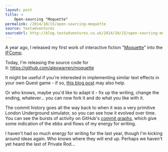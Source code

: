 ```yaml
---
layout: post
title: >
    Open-sourcing "Moquette"
permalink: /2014/10/15/open-sourcing-moquette
source: textadventures
sourceUrl: http://blog.textadventures.co.uk/2014/10/15/open-sourcing-moquette/
---
```

A year ago, I released my first work of interactive fiction "<a href="http://textadventures.co.uk/games/view/zbzfpcnknu_vdjog-cbihw/moquette">Moquette</a>" into the <a href="http://www.ifcomp.org/comp/2013">IFComp</a>.

Today, I'm releasing the source code for it: <a href="https://github.com/alexwarren/moquette">https://github.com/alexwarren/moquette</a>

It might be useful if you're interested in implementing similar text effects in your own Quest game - if so, <a title="Building Moquette – Simulating the London Underground and Doing Pretty Things With Text" href="/2013/11/26/building-moquette-simulating-the-london-underground-and-doing-pretty-things-with-text/">this blog post</a> may also help.

Or who knows, maybe you'd like to adapt it - fix up the writing, change the ending, whatever... you can now fork it and do what you like with it.

The commit history goes all the way back to when it was a very primitive London Underground simulator, so you can see how it evolved over time. You can see the bursts of activity on GitHub's <a href="https://github.com/alexwarren/moquette/graphs/contributors">commit graphs</a>, which give some indication of the ebbs and flows of my energy for writing.

I haven't had so much energy for writing for the last year, though I'm kicking around ideas again. Who knows where they will end up. Perhaps we haven't yet heard the last of Private Rod...